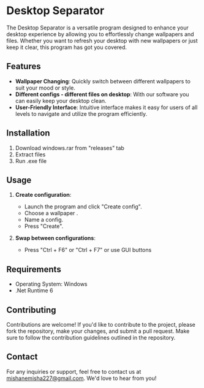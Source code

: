 # Desktop Separator

The Desktop Separator  is a versatile program designed to enhance your desktop experience by allowing you to effortlessly change wallpapers and files. Whether you want to refresh your desktop with new wallpapers or just keep it clear, this program has got you covered.

## Features

- **Wallpaper Changing**: Quickly switch between different wallpapers to suit your mood or style.
- **Different configs - different files on desktop**: With our software you can easily keep your desktop clean.
- **User-Friendly Interface**: Intuitive interface makes it easy for users of all levels to navigate and utilize the program efficiently.

## Installation

1. Download windows.rar from "releases" tab
2. Extract files
3. Run .exe file

## Usage

1. **Create configuration**:
   - Launch the program and click "Create config".
   - Choose a wallpaper .
   - Name a config.
   - Press "Create".

2. **Swap between configurations**:
   - Press "Ctrl + F6" or "Ctrl + F7" or use GUI buttons
## Requirements

- Operating System: Windows
- .Net Runtime 6

## Contributing

Contributions are welcome! If you'd like to contribute to the project, please fork the repository, make your changes, and submit a pull request. Make sure to follow the contribution guidelines outlined in the repository.


## Contact

For any inquiries or support, feel free to contact us at [mishanemisha227@gmail.com](mailto:mishanemisha227@gmail.com). We'd love to hear from you!
